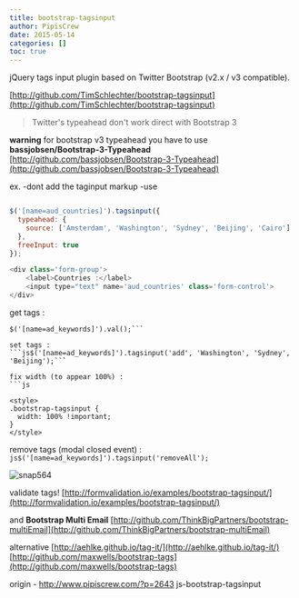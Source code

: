 ```yaml
---
title: bootstrap-tagsinput
author: PipisCrew
date: 2015-05-14
categories: []
toc: true
---
```


jQuery tags input plugin based on Twitter Bootstrap (v2.x / v3 compatible).

[http://github.com/TimSchlechter/bootstrap-tagsinput](http://github.com/TimSchlechter/bootstrap-tagsinput)

> Twitter's typeahead don't work direct with Bootstrap 3

**warning** for bootstrap v3 typeahead you have to use **bassjobsen/Bootstrap-3-Typeahead** 
[http://github.com/bassjobsen/Bootstrap-3-Typeahead](http://github.com/bassjobsen/Bootstrap-3-Typeahead)

ex.
-dont add the taginput markup
-use 
```js

$('[name=aud_countries]').tagsinput({
  typeahead: {
    source: ['Amsterdam', 'Washington', 'Sydney', 'Beijing', 'Cairo']
  },
  freeInput: true
});

<div class='form-group'>
	<label>Countries :</label>
	<input type="text" name='aud_countries' class='form-control'>
</div>
```

get tags :
```js//form serialized - ok
$('[name=ad_keywords]').val();```

set tags :
```js$('[name=ad_keywords]').tagsinput('add', 'Washington', 'Sydney', 'Beijing');```

fix width (to appear 100%) :
```js

<style>
.bootstrap-tagsinput {
  width: 100% !important;
}
</style>
```

remove tags (modal closed event) :
```js$('[name=ad_keywords]').tagsinput('removeAll');```

![](https://www.pipiscrew.com/wp-content/uploads/2015/03/snap564.png "snap564")

validate tags!
[http://formvalidation.io/examples/bootstrap-tagsinput/](http://formvalidation.io/examples/bootstrap-tagsinput/)

and **Bootstrap Multi Email**
[http://github.com/ThinkBigPartners/bootstrap-multiEmail](http://github.com/ThinkBigPartners/bootstrap-multiEmail)

alternative 
[http://aehlke.github.io/tag-it/](http://aehlke.github.io/tag-it/)
[http://github.com/maxwells/bootstrap-tags](http://github.com/maxwells/bootstrap-tags)

origin - http://www.pipiscrew.com/?p=2643 js-bootstrap-tagsinput